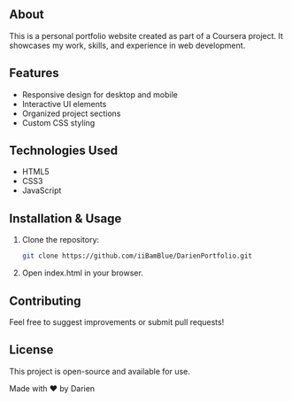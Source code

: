 ## About
This is a personal portfolio website created as part of a Coursera project. It showcases my work, skills, and experience in web development.

## Features
- Responsive design for desktop and mobile
- Interactive UI elements
- Organized project sections
- Custom CSS styling

## Technologies Used
- HTML5
- CSS3
- JavaScript

## Installation & Usage
1. Clone the repository:
   ```sh
   git clone https://github.com/iiBamBlue/DarienPortfolio.git
2. Open index.html in your browser.

## Contributing
Feel free to suggest improvements or submit pull requests!

## License
This project is open-source and available for use.

Made with ❤️ by Darien
